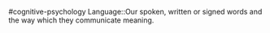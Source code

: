 #cognitive-psychology 
Language::Our spoken, written or signed words and the way which they communicate meaning.